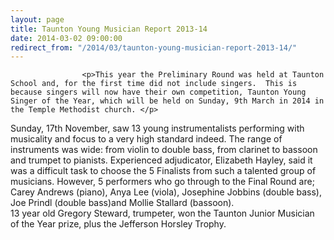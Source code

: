 ```yaml
---
layout: page
title: Taunton Young Musician Report 2013-14
date: 2014-03-02 09:00:00
redirect_from: "/2014/03/taunton-young-musician-report-2013-14/"
---
```

<section>

                    
                    <p>This year the Preliminary Round was held at Taunton School and, for the first time did not include singers.  This is because singers will now have their own competition, Taunton Young Singer of the Year, which will be held on Sunday, 9th March in 2014 in the Temple Methodist church. </p>
<p>Sunday, 17th November, saw 13 young instrumentalists performing with musicality  and focus to a very high standard indeed.  The range of instruments was wide: from violin to double bass, from clarinet to bassoon and trumpet to pianists.  Experienced adjudicator, Elizabeth Hayley, said it was a difficult task to choose the 5 Finalists from such a talented group of musicians. However, 5 performers who go through to the Final Round are; Carey Andrews (piano), Anya Lee (viola), Josephine Jobbins (double bass), Joe Prindl (double bass)and Mollie Stallard (bassoon).<br />
13 year old Gregory Steward, trumpeter, won the Taunton Junior Musician of the Year prize, plus the Jefferson Horsley Trophy.</p>

                
</section>
